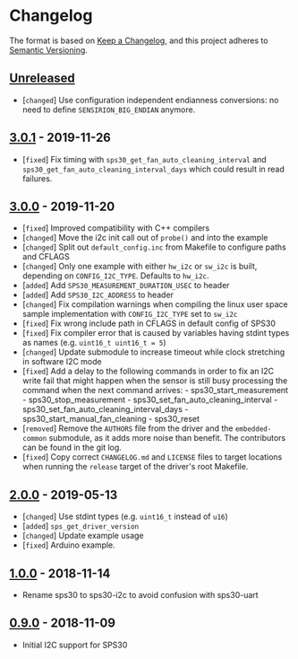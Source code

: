 # Changelog

The format is based on [Keep a Changelog](https://keepachangelog.com/en/1.0.0/),
and this project adheres to [Semantic Versioning](https://semver.org/spec/v2.0.0.html).

## [Unreleased]

 * [`changed`] Use configuration independent endianness conversions: no need to
               define `SENSIRION_BIG_ENDIAN` anymore.

## [3.0.1] - 2019-11-26

 * [`fixed`]   Fix timing with `sps30_get_fan_auto_cleaning_interval` and
               `sps30_get_fan_auto_cleaning_interval_days` which could result in
               read failures.

## [3.0.0] - 2019-11-20

 * [`fixed`]   Improved compatibility with C++ compilers
 * [`changed`] Move the i2c init call out of `probe()` and into the example
 * [`changed`] Split out `default_config.inc` from Makefile to configure paths
               and CFLAGS
 * [`changed`] Only one example with either `hw_i2c` or `sw_i2c` is built,
               depending on `CONFIG_I2C_TYPE`. Defaults to `hw_i2c`.
 * [`added`]   Add `SPS30_MEASUREMENT_DURATION_USEC` to header
 * [`added`]   Add `SPS30_I2C_ADDRESS` to header
 * [`changed`] Fix compilation warnings when compiling the linux user space
               sample implementation with `CONFIG_I2C_TYPE` set to `sw_i2c`
 * [`fixed`]   Fix wrong include path in CFLAGS in default config of SPS30
 * [`fixed`]   Fix compiler error that is caused by variables having stdint
               types as names (e.g. `uint16_t uint16_t = 5`)
 * [`changed`] Update submodule to increase timeout while clock stretching in
               software I2C mode
 * [`fixed`]   Add a delay to the following commands in order to fix an I2C
               write fail that might happen when the sensor is still busy
               processing the command when the next command arrives:
               - sps30_start_measurement
               - sps30_stop_measurement
               - sps30_set_fan_auto_cleaning_interval
               - sps30_set_fan_auto_cleaning_interval_days
               - sps30_start_manual_fan_cleaning
               - sps30_reset
 * [`removed`] Remove the `AUTHORS` file from the driver and the
               `embedded-common` submodule, as it adds more noise than benefit.
               The contributors can be found in the git log.
 * [`fixed`]   Copy correct `CHANGELOG.md` and `LICENSE` files to target
               locations when running the `release` target of the driver's root
               Makefile.

## [2.0.0] - 2019-05-13

 * [`changed`] Use stdint types (e.g. `uint16_t` instead of `u16`)
 * [`added`] `sps_get_driver_version`
 * [`changed`] Update example usage
 * [`fixed`] Arduino example.

## [1.0.0] - 2018-11-14

 * Rename sps30 to sps30-i2c to avoid confusion with sps30-uart

## [0.9.0] - 2018-11-09

 * Initial I2C support for SPS30

[Unreleased]: https://github.com/Sensirion/embedded-sps/compare/3.0.1...master
[3.0.1]: https://github.com/Sensirion/embedded-sps/compare/3.0.0...3.0.1
[3.0.0]: https://github.com/Sensirion/embedded-sps/compare/2.0.0...3.0.0
[2.0.0]: https://github.com/Sensirion/embedded-sps/compare/1.0.0...2.0.0
[1.0.0]: https://github.com/Sensirion/embedded-sps/compare/0.9.0...1.0.0
[0.9.0]: https://github.com/Sensirion/embedded-sps/releases/tag/0.9.0
